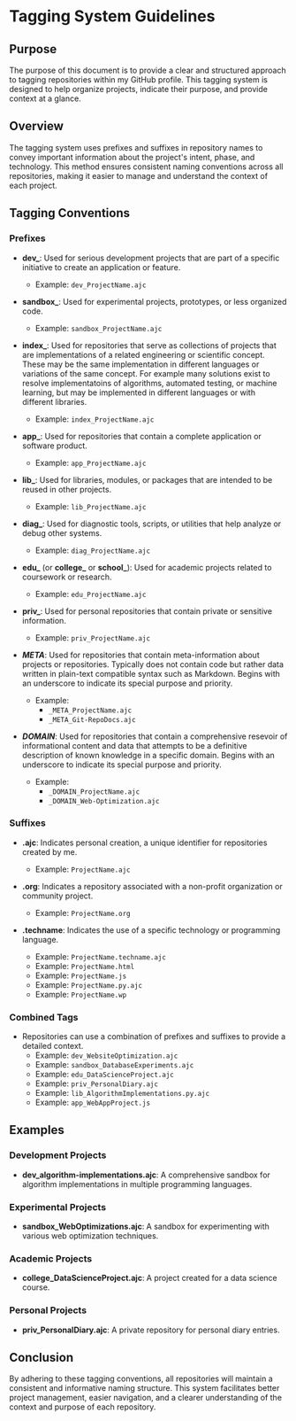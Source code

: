 # Tagging System Guidelines

## Purpose

The purpose of this document is to provide a clear and structured approach to tagging repositories within my GitHub profile. This tagging system is designed to help organize projects, indicate their purpose, and provide context at a glance.

## Overview

The tagging system uses prefixes and suffixes in repository names to convey important information about the project's intent, phase, and technology. This method ensures consistent naming conventions across all repositories, making it easier to manage and understand the context of each project.

## Tagging Conventions

### Prefixes

- **dev_**: Used for serious development projects that are part of a specific initiative to create an application or feature.
  - Example: `dev_ProjectName.ajc`

- **sandbox_**: Used for experimental projects, prototypes, or less organized code.
  - Example: `sandbox_ProjectName.ajc`

- **index_**: Used for repositories that serve as collections of projects that are implementations of a related engineering or scientific concept. These may be the same implementation in different languages or variations of the same concept. For example many solutions exist to resolve implementatoins of algorithms, automated testing, or machine learning, but may be implemented in different languages or with different libraries.
  - Example: `index_ProjectName.ajc`

- **app_**: Used for repositories that contain a complete application or software product.
  - Example: `app_ProjectName.ajc`

- **lib_**: Used for libraries, modules, or packages that are intended to be reused in other projects.
  - Example: `lib_ProjectName.ajc`

- **diag_**: Used for diagnostic tools, scripts, or utilities that help analyze or debug other systems.
  - Example: `diag_ProjectName.ajc`

- **edu_** (or **college_** or **school_**): Used for academic projects related to coursework or research.
  - Example: `edu_ProjectName.ajc`

- **priv_**: Used for personal repositories that contain private or sensitive information.
  - Example: `priv_ProjectName.ajc`

- **_META_**: Used for repositories that contain meta-information about projects or repositories. Typically does not contain code but rather data written in plain-text compatible syntax such as Markdown. Begins with an underscore to indicate its special purpose and priority.
  - Example: 
    - `_META_ProjectName.ajc`
    - `_META_Git-RepoDocs.ajc`

- **_DOMAIN_**: Used for repositories that contain a comprehensive resevoir of informational content and data that attempts to be a definitive description of known knowledge in a specific domain. Begins with an underscore to indicate its special purpose and priority.
  - Example: 
    - `_DOMAIN_ProjectName.ajc`
    - `_DOMAIN_Web-Optimization.ajc`

### Suffixes

- **.ajc**: Indicates personal creation, a unique identifier for repositories created by me.
  - Example: `ProjectName.ajc`

- **.org**: Indicates a repository associated with a non-profit organization or community project.
  - Example: `ProjectName.org`

- **.techname**: Indicates the use of a specific technology or programming language.
  - Example: `ProjectName.techname.ajc`
  - Example: `ProjectName.html`
  - Example: `ProjectName.js`
  - Example: `ProjectName.py.ajc`
  - Example: `ProjectName.wp`

### Combined Tags

- Repositories can use a combination of prefixes and suffixes to provide a detailed context.
  - Example: `dev_WebsiteOptimization.ajc`
  - Example: `sandbox_DatabaseExperiments.ajc`
  - Example: `edu_DataScienceProject.ajc`
  - Example: `priv_PersonalDiary.ajc`
  - Example: `lib_AlgorithmImplementations.py.ajc`
  - Example: `app_WebAppProject.js`

## Examples

### Development Projects

- **dev_algorithm-implementations.ajc**: A comprehensive sandbox for algorithm implementations in multiple programming languages.

### Experimental Projects

- **sandbox_WebOptimizations.ajc**: A sandbox for experimenting with various web optimization techniques.

### Academic Projects

- **college_DataScienceProject.ajc**: A project created for a data science course.

### Personal Projects

- **priv_PersonalDiary.ajc**: A private repository for personal diary entries.

## Conclusion

By adhering to these tagging conventions, all repositories will maintain a consistent and informative naming structure. This system facilitates better project management, easier navigation, and a clearer understanding of the context and purpose of each repository.
